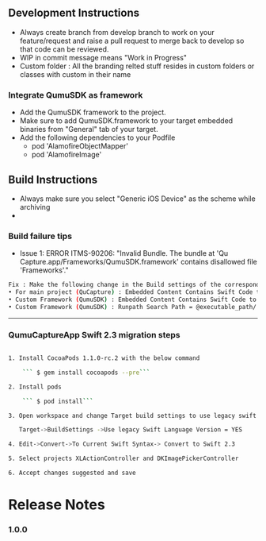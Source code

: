 ## Development Instructions
* Always create branch from develop branch to work on your feature/request and raise a pull request to merge back to develop so that code can be reviewed.
* WIP in commit message means "Work in Progress"
* Custom folder : All the branding relted stuff resides in custom folders or classes with custom in their name

### Integrate QumuSDK as framework
* Add the QumuSDK framework to the project.
* Make sure to add QumuSDK.framework to your target embedded binaries from "General" tab of your target.
* Add the following dependencies to your Podfile
    * pod 'AlamofireObjectMapper'
    * pod 'AlamofireImage'

## Build Instructions
* Always make sure you select "Generic iOS Device" as the scheme while archiving
* 
### Build failure tips
* Issue 1: ERROR ITMS-90206: "Invalid Bundle. The bundle at 'Qu Capture.app/Frameworks/QumuSDK.framework' contains disallowed file 'Frameworks'."
```sh
Fix : Make the following change in the Build settings of the corresponding targets
• For main project (QuCapture) : Embedded Content Contains Swift Code to YES
• Custom Framework (QumuSDK) : Embedded Content Contains Swift Code to NO
• Custom Framework (QumuSDK) : Runpath Search Path = @executable_path/../../Frameworks

```

***


### QumuCaptureApp Swift 2.3 migration steps

```sh

1. Install CocoaPods 1.1.0-rc.2 with the below command

    ``` $ gem install cocoapods --pre```

2. Install pods

    ``` $ pod install```

3. Open workspace and change Target build settings to use legacy swift version

   Target->BuildSettings ->Use legacy Swift Language Version = YES

4. Edit->Convert->To Current Swift Syntax-> Convert to Swift 2.3

5. Select projects XLActionController and DKImagePickerController

6. Accept changes suggested and save

```

# Release Notes
### 1.0.0


